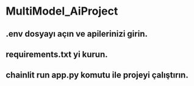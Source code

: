 # MultiModel_AiProject
## .env dosyayı açın ve apilerinizi girin.
## requirements.txt yi kurun.
## chainlit run app.py komutu ile projeyi çalıştırın.

